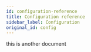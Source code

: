 ```yaml
---
id: configuration-reference
title: Configuration reference
sidebar_label: Configuration
original_id: config
---
```


this is another document
